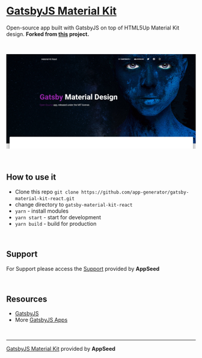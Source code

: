 # [GatsbyJS Material Kit](https://appseed.us/apps/gatsbyjs/gatsby-material-kit-react)

Open-source app built with GatsbyJS on top of HTML5Up Material Kit design.
**Forked from [this](https://github.com/WebCu/gatsby-material-kit-react) project.**

<br />

![GatsbyJS Material Kit - Open-Source GatsbyJS Starter.](https://raw.githubusercontent.com/app-generator/gatsby-material-kit-react/master/media/gatsby-material-kit-react-screen.png)

<br />


## How to use it
- Clone this repo `git clone https://github.com/app-generator/gatsby-material-kit-react.git`
- change directory to `gatsby-material-kit-react`
- `yarn` - install modules
- `yarn start` - start for development
- `yarn build` - build for production

<br />

## Support

For Support please access the [Support](https://appseed.us/support) provided by **AppSeed**

<br />

## Resources
 
- [GatsbyJS](https://www.gatsbyjs.org/)
- More [GatsbyJS Apps](https://appseed.us/apps/gatsbyjs)

<br />

---
[GatsbyJS Material Kit](https://appseed.us/apps/gatsbyjs/gatsby-material-kit-react) provided by **AppSeed**
